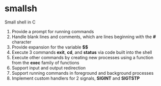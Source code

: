 # smallsh
Small shell in C

1. Provide a prompt for running commands
2. Handle blank lines and comments, which are lines beginning with the **#** character
3. Provide expansion for the variable **$$**
4. Execute 3 commands **exit**, **cd**, and **status** via code built into the shell
5. Execute other commands by creating new processes using a function from the **exec** family of functions
6. Support input and output redirection
7. Support running commands in foreground and background processes
8. Implement custom handlers for 2 signals, **SIGINT** and **SIGTSTP**
